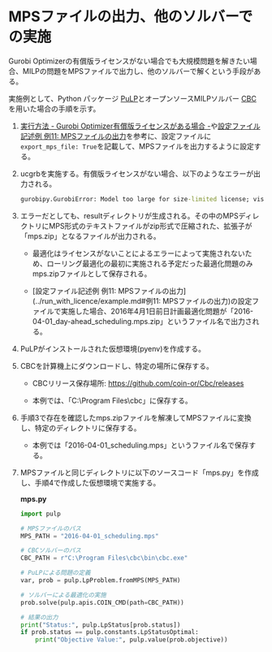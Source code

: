 # MPSファイルの出力、他のソルバーでの実施

Gurobi Optimizerの有償版ライセンスがない場合でも大規模問題を解きたい場合、MILPの問題をMPSファイルで出力し、他のソルバーで解くという手段がある。

実施例として、Python パッケージ [PuLP](https://pypi.org/project/PuLP/)とオープンソースMILPソルバー [CBC](https://github.com/coin-or/Cbc) を用いた場合の手順を示す。

1. [実行方法 - Gurobi Optimizer有償版ライセンスがある場合 -](../03_01_run_with_licence/01_run.md)や[設定ファイル記述例 例11: MPSファイルの出力](../run_with_licence/example.md#例11:-MPSファイルの出力)を参考に、設定ファイルに`export_mps_file: True`を記載して、MPSファイルを出力するように設定する。

2. ucgrbを実施する。有償版ライセンスがない場合、以下のようなエラーが出力される。

   ```cmd
   gurobipy.GurobiError: Model too large for size-limited license; visit https://www.gurobi.com/free-trial for a full license
   ```

3. エラーだとしても、resultディレクトリが生成される。その中のMPSディレクトリにMPS形式のテキストファイルがzip形式で圧縮された、拡張子が「mps.zip」となるファイルが出力される。

   - 最適化はライセンスがないことによるエラーによって実施されないため、ローリング最適化の最初に実施される予定だった最適化問題のみmps.zipファイルとして保存される。

   - [設定ファイル記述例 例11: MPSファイルの出力](../run_with_licence/example.md#例11: MPSファイルの出力)の設定ファイルで実施した場合、2016年4月1日前日計画最適化問題が「2016-04-01_day-ahead_scheduling.mps.zip」というファイル名で出力される。

4. PuLPがインストールされた仮想環境(pyenv)を作成する。

5. CBCを計算機上にダウンロードし、特定の場所に保存する。

   - CBCリリース保存場所: https://github.com/coin-or/Cbc/releases

   - 本例では、「C:\Program Files\cbc」に保存する。

6. 手順3で存在を確認したmps.zipファイルを解凍してMPSファイルに変換し、特定のディレクトリに保存する。

   - 本例では「2016-04-01\_scheduling.mps」というファイル名で保存する。

7. MPSファイルと同じディレクトリに以下のソースコード「mps.py」を作成し、手順4で作成した仮想環境で実施する。

   **mps.py**

   ```python
   import pulp

   # MPSファイルのパス
   MPS_PATH = "2016-04-01_scheduling.mps"

   # CBCソルバーのパス
   CBC_PATH = r"C:\Program Files\cbc\bin\cbc.exe"

   # PuLPによる問題の定義
   var, prob = pulp.LpProblem.fromMPS(MPS_PATH)

   # ソルバーによる最適化の実施
   prob.solve(pulp.apis.COIN_CMD(path=CBC_PATH))

   # 結果の出力
   print("Status:", pulp.LpStatus[prob.status])
   if prob.status == pulp.constants.LpStatusOptimal:
       print("Objective Value:", pulp.value(prob.objective))

   ```